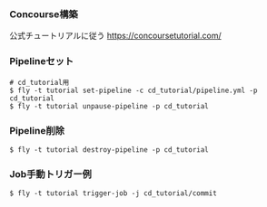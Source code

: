 ### Concourse構築
公式チュートリアルに従う
https://concoursetutorial.com/

### Pipelineセット
```
# cd_tutorial用
$ fly -t tutorial set-pipeline -c cd_tutorial/pipeline.yml -p cd_tutorial
$ fly -t tutorial unpause-pipeline -p cd_tutorial
```

### Pipeline削除
```
$ fly -t tutorial destroy-pipeline -p cd_tutorial
```

### Job手動トリガー例
```
$ fly -t tutorial trigger-job -j cd_tutorial/commit
```
